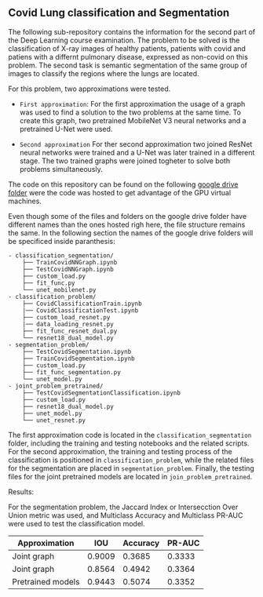 ## Covid Lung classification and Segmentation

The following sub-repository contains the information for the second part of the Deep Learning course examination.
The problem to be solved is the classification of X-ray images of healthy patients, patients with covid and patiens with a differnt pulmonary disease, expressed as non-covid on this problem.
The second task is semantic segmentation of the same group of images to classify the regions where the lungs are located.

For this problem, two approximations were tested.

- `First approximation`:
For the first approximation the usage of a graph was used to find a solution to the two problems at the same time. To create this graph, two pretrained MobileNet V3 neural networks and a pretrained U-Net were used.

- `Second approximation`
For ther second approximation two joined ResNet neural networks were trained and a U-Net was later trained in a different stage. The two trained graphs were joined togheter to solve both problems simultaneously.

The code on this repository can be found on the following [google drive folder](https://drive.google.com/drive/folders/1QL9J2Mm0WOoghS9Gy42QUsd3s-A84F_d?usp=sharing) were the code was hosted to get advantage of the GPU virtual machines.


Even though some of the files and folders on the google drive folder have different names than the ones hosted righ here, the file structure remains the same. In the following section the names of the google drive folders will be specificed inside paranthesis: 


```
- classification_segmentation/
    ├── TrainCovidNNGraph.ipynb
    ├── TestCovidNNGraph.ipynb
    ├── custom_load.py
    ├── fit_func.py
    └── unet_mobilenet.py
- classification_problem/
    ├── CovidClassificationTrain.ipynb
    |── CovidClassificationTest.ipynb
    ├── custom_load_resnet.py
    |── data_loading_resnet.py
    ├── fit_func_resnet_dual.py
    └── resnet18_dual_model.py
- segmentation_problem/
    ├── TestCovidSegmentation.ipynb
    ├── TrainCovidSegmentation.ipynb
    ├── custom_load.py
    ├── fit_func_segmentation.py
    └── unet_model.py
- joint_problem_pretrained/
    ├── TestCovidSegmentationClassification.ipynb
    ├── custom_load.py
    ├── resnet18_dual_model.py
    ├── unet_model.py
    └── unet_resnet.py
```

The first approximation code is located in the `classification_segmentation` folder, including the training and testing notebooks and the related scripts.
For the second approximation, the training and testing process of the classification is positioned in `classification_problem`, while the related files for the segmentation are placed in `segmentation_problem`.
Finally, the testing files for the joint pretrained models are located in `join_problem_pretrained`.

Results:

For the segmentation problem, the Jaccard Index or Intersecction Over Union metric was used, and Multiclass Accuracy and Multiclass PR-AUC were used to test the classification model.

| Approximation        | IOU    | Accuracy | PR-AUC  |
|----------------------|--------|----------|---------|
| Joint graph          | 0.9009 | 0.3685   | 0.3333  |
| Joint graph          | 0.8564 | 0.4942   | 0.3364  |
| Pretrained models    | 0.9443 | 0.5074   | 0.3352  |